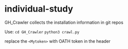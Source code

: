 # individual-study

GH_Crawler collects the installation information in git repos


Use: 
`cd GH_Crawler`
`python3 crawl.py`


replace the `<Mytoken>` with OATH token in the header
